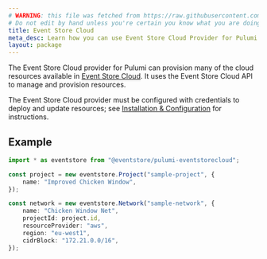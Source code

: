 ```yaml
---
# WARNING: this file was fetched from https://raw.githubusercontent.com/EventStore/pulumi-eventstorecloud/v0.2.18+prerelease/docs/_index.md
# Do not edit by hand unless you're certain you know what you are doing!
title: Event Store Cloud
meta_desc: Learn how you can use Event Store Cloud Provider for Pulumi to provision and manage Event Store Cloud resources.
layout: package
---
```


The Event Store Cloud provider for Pulumi can provision many of the cloud resources available in [Event Store Cloud](https://eventstore.com/cloud/). It uses the Event Store Cloud API to manage and provision resources.

The Event Store Cloud provider must be configured with credentials to deploy and update resources; see [Installation & Configuration](./installation-configuration) for instructions.

## Example

```typescript
import * as eventstore from "@eventstore/pulumi-eventstorecloud";

const project = new eventstore.Project("sample-project", {
    name: "Improved Chicken Window",
});

const network = new eventstore.Network("sample-network", {
    name: "Chicken Window Net",
    projectId: project.id,
    resourceProvider: "aws",
    region: "eu-west1",
    cidrBlock: "172.21.0.0/16",
});
```
